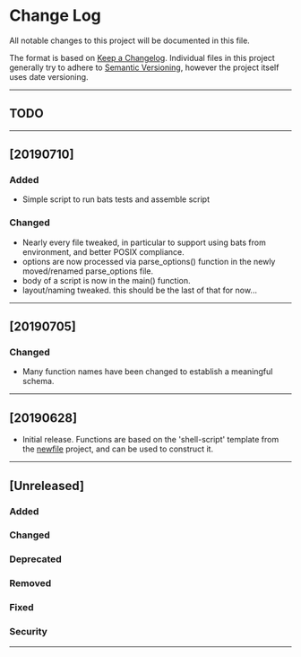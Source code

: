 
[//]: # (Revised: 2018-07-20; Created: 2016-09-30; Author: awmyhr <awmyhr@gmail.com>)

# Change Log
All notable changes to this project will be documented in this file.

The format is based on [Keep a Changelog](http://keepachangelog.com/).
Individual files in this project generally try to adhere to [Semantic Versioning](http://semver.org/),
however the project itself uses date versioning.

---

## TODO

---

## [20190710]
### Added
- Simple script to run bats tests and assemble script

### Changed
- Nearly every file tweaked, in particular to support using bats from environment,
and better POSIX compliance.
- options are now processed via parse_options() function in the newly moved/renamed
parse_options file.
- body of a script is now in the main() function.
- layout/naming tweaked. this should be the last of that for now...

---

## [20190705]
### Changed
- Many function names have been changed to establish a meaningful schema.

---

## [20190628]
- Initial release. Functions are based on the 'shell-script' template from
  the [newfile](https://github.com/awmyhr/newfile) project, and can be used
  to construct it.

---

## [Unreleased]
### Added

### Changed

### Deprecated

### Removed

### Fixed

### Security

---